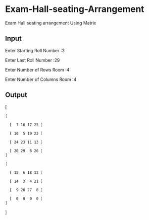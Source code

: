 # Exam-Hall-seating-Arrangement
Exam Hall seating arrangement Using Matrix 

  ## Input


Enter Starting Roll Number :3

Enter Last Roll Number :29

Enter Number of Rows Room :4

Enter Number of Columns Room :4
   ## Output
[ 
  
    [ 
  
      [  7 16 17 25 ]

      [ 10  5 19 22 ]
  
      [ 24 23 11 13 ]
  
      [ 20 29  8 26 ] 
    ]

    [
  
      [ 15  6 18 12 ]
  
      [ 14  3  4 21 ]
  
      [  9 28 27  0 ]
  
      [  0  0  0  0 ] 
    ]
   
  ]
